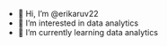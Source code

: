 - 👋 Hi, I’m @erikaruv22
- 👀 I’m interested in data analytics
- 🌱 I’m currently learning data analytics 

<!---
erikaruv22/erikaruv22 is a ✨ special ✨ repository because its `README.md` (this file) appears on your GitHub profile.
You can click the Preview link to take a look at your changes.
--->
